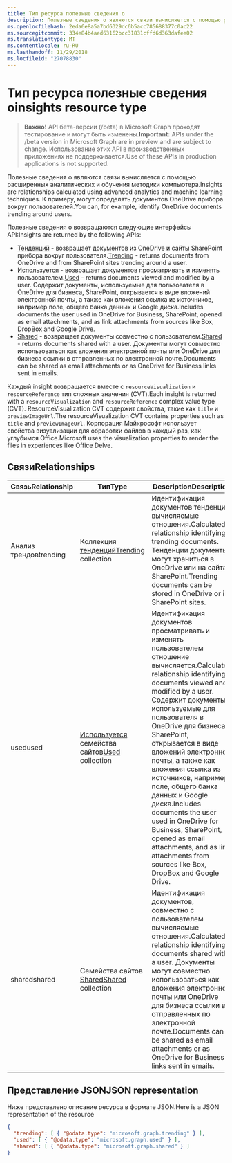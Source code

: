 ```yaml
---
title: Тип ресурса полезные сведения о
description: Полезные сведения о являются связи вычисляется с помощью расширенных аналитических и обучения методики компьютера. К примеру, могут определять документов OneDrive прибора вокруг пользователей.
ms.openlocfilehash: 2eda6e8a5a7bd6329dc6b5acc785688377c0ac22
ms.sourcegitcommit: 334e84b4aed63162bcc31831cffd6d363dafee02
ms.translationtype: MT
ms.contentlocale: ru-RU
ms.lasthandoff: 11/29/2018
ms.locfileid: "27078830"
---
```

# <a name="insights-resource-type"></a><span data-ttu-id="7b51e-104">Тип ресурса полезные сведения о</span><span class="sxs-lookup"><span data-stu-id="7b51e-104">insights resource type</span></span>

> <span data-ttu-id="7b51e-105">**Важно!** API бета-версии (/beta) в Microsoft Graph проходят тестирование и могут быть изменены.</span><span class="sxs-lookup"><span data-stu-id="7b51e-105">**Important:** APIs under the /beta version in Microsoft Graph are in preview and are subject to change.</span></span> <span data-ttu-id="7b51e-106">Использование этих API в производственных приложениях не поддерживается.</span><span class="sxs-lookup"><span data-stu-id="7b51e-106">Use of these APIs in production applications is not supported.</span></span>

<span data-ttu-id="7b51e-107">Полезные сведения о являются связи вычисляется с помощью расширенных аналитических и обучения методики компьютера.</span><span class="sxs-lookup"><span data-stu-id="7b51e-107">Insights are relationships calculated using advanced analytics and machine learning techniques.</span></span> <span data-ttu-id="7b51e-108">К примеру, могут определять документов OneDrive прибора вокруг пользователей.</span><span class="sxs-lookup"><span data-stu-id="7b51e-108">You can, for example, identify OneDrive documents trending around users.</span></span>

<span data-ttu-id="7b51e-109">Полезные сведения о возвращаются следующие интерфейсы API:</span><span class="sxs-lookup"><span data-stu-id="7b51e-109">Insights are returned by the following APIs:</span></span>

- <span data-ttu-id="7b51e-110">[Тенденций](insights-trending.md) - возвращает документов из OneDrive и сайты SharePoint прибора вокруг пользователя.</span><span class="sxs-lookup"><span data-stu-id="7b51e-110">[Trending](insights-trending.md) - returns documents from OneDrive and from SharePoint sites trending around a user.</span></span>
- <span data-ttu-id="7b51e-111">[Используется](insights-used.md) - возвращает документов просматривать и изменять пользователем.</span><span class="sxs-lookup"><span data-stu-id="7b51e-111">[Used](insights-used.md) - returns documents viewed and modified by a user.</span></span> <span data-ttu-id="7b51e-112">Содержит документы, используемые для пользователя в OneDrive для бизнеса, SharePoint, открывается в виде вложений электронной почты, а также как вложения ссылка из источников, например поле, общего банка данных и Google диска.</span><span class="sxs-lookup"><span data-stu-id="7b51e-112">Includes documents the user used in OneDrive for Business, SharePoint, opened as email attachments, and as link attachments from sources like Box, DropBox and Google Drive.</span></span>
- <span data-ttu-id="7b51e-113">[Shared](insights-shared.md) - возвращает документы совместно с пользователем.</span><span class="sxs-lookup"><span data-stu-id="7b51e-113">[Shared](insights-shared.md) - returns documents shared with a user.</span></span> <span data-ttu-id="7b51e-114">Документы могут совместно использоваться как вложения электронной почты или OneDrive для бизнеса ссылки в отправленных по электронной почте.</span><span class="sxs-lookup"><span data-stu-id="7b51e-114">Documents can be shared as email attachments or as OneDrive for Business links sent in emails.</span></span>

<span data-ttu-id="7b51e-115">Каждый insight возвращается вместе с `resourceVisualization` и `resourceReference` тип сложных значения (CVT).</span><span class="sxs-lookup"><span data-stu-id="7b51e-115">Each insight is returned with a `resourceVisualization` and `resourceReference` complex value type (CVT).</span></span> <span data-ttu-id="7b51e-116">ResourceVisualization CVT содержит свойства, такие как `title` и `previewImageUrl`.</span><span class="sxs-lookup"><span data-stu-id="7b51e-116">The resourceVisualization CVT contains properties such as `title` and `previewImageUrl`.</span></span> <span data-ttu-id="7b51e-117">Корпорация Майкрософт использует свойства визуализации для обработки файлов в каждый раз, как углубимся Office.</span><span class="sxs-lookup"><span data-stu-id="7b51e-117">Microsoft uses the visualization properties to render the files in experiences like Office Delve.</span></span>

## <a name="relationships"></a><span data-ttu-id="7b51e-118">Связи</span><span class="sxs-lookup"><span data-stu-id="7b51e-118">Relationships</span></span>

| <span data-ttu-id="7b51e-119">Связь</span><span class="sxs-lookup"><span data-stu-id="7b51e-119">Relationship</span></span>      | <span data-ttu-id="7b51e-120">Тип</span><span class="sxs-lookup"><span data-stu-id="7b51e-120">Type</span></span>          | <span data-ttu-id="7b51e-121">Description</span><span class="sxs-lookup"><span data-stu-id="7b51e-121">Description</span></span>  |
| ------------- |---------------| -------------|
| <span data-ttu-id="7b51e-122">Анализ трендов</span><span class="sxs-lookup"><span data-stu-id="7b51e-122">trending</span></span>      | <span data-ttu-id="7b51e-123">Коллекция [тенденций](insights-trending.md)</span><span class="sxs-lookup"><span data-stu-id="7b51e-123">[Trending](insights-trending.md) collection</span></span>       | <span data-ttu-id="7b51e-124">Идентификация документов тенденции вычисляемые отношения.</span><span class="sxs-lookup"><span data-stu-id="7b51e-124">Calculated relationship identifying trending documents.</span></span> <span data-ttu-id="7b51e-125">Тенденции документы могут храниться в OneDrive или на сайтах SharePoint.</span><span class="sxs-lookup"><span data-stu-id="7b51e-125">Trending documents can be stored in OneDrive or in SharePoint sites.</span></span>   |
| <span data-ttu-id="7b51e-126">used</span><span class="sxs-lookup"><span data-stu-id="7b51e-126">used</span></span>      | <span data-ttu-id="7b51e-127">[Используется](insights-used.md) семейства сайтов</span><span class="sxs-lookup"><span data-stu-id="7b51e-127">[Used](insights-used.md) collection</span></span>       | <span data-ttu-id="7b51e-128">Идентификация документов просматривать и изменять пользователем отношение вычисляется.</span><span class="sxs-lookup"><span data-stu-id="7b51e-128">Calculated relationship identifying documents viewed and modified by a user.</span></span> <span data-ttu-id="7b51e-129">Содержит документы, используемые для пользователя в OneDrive для бизнеса, SharePoint, открывается в виде вложений электронной почты, а также как вложения ссылка из источников, например поле, общего банка данных и Google диска.</span><span class="sxs-lookup"><span data-stu-id="7b51e-129">Includes documents the user used in OneDrive for Business, SharePoint, opened as email attachments, and as link attachments from sources like Box, DropBox and Google Drive.</span></span>  |
| <span data-ttu-id="7b51e-130">shared</span><span class="sxs-lookup"><span data-stu-id="7b51e-130">shared</span></span>        | <span data-ttu-id="7b51e-131">Семейства сайтов [Shared](insights-shared.md)</span><span class="sxs-lookup"><span data-stu-id="7b51e-131">[Shared](insights-shared.md) collection</span></span>       | <span data-ttu-id="7b51e-132">Идентификация документов, совместно с пользователем вычисляемые отношения.</span><span class="sxs-lookup"><span data-stu-id="7b51e-132">Calculated relationship identifying documents shared with a user.</span></span> <span data-ttu-id="7b51e-133">Документы могут совместно использоваться как вложения электронной почты или OneDrive для бизнеса ссылки в отправленных по электронной почте.</span><span class="sxs-lookup"><span data-stu-id="7b51e-133">Documents can be shared as email attachments or as OneDrive for Business links sent in emails.</span></span>   |

## <a name="json-representation"></a><span data-ttu-id="7b51e-134">Представление JSON</span><span class="sxs-lookup"><span data-stu-id="7b51e-134">JSON representation</span></span>

<span data-ttu-id="7b51e-135">Ниже представлено описание ресурса в формате JSON.</span><span class="sxs-lookup"><span data-stu-id="7b51e-135">Here is a JSON representation of the resource</span></span>
```json
{
  "trending": [ { "@odata.type": "microsoft.graph.trending" } ],
  "used": [ { "@odata.type": "microsoft.graph.used" } ],
  "shared": [ { "@odata.type": "microsoft.graph.shared" } ]
}
```